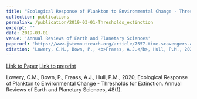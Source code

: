 ```yaml
---
title: "Ecological Response of Plankton to Environmental Change - Thresholds for Extinction"
collection: publications
permalink: /publication/2019-03-01-Thresholds_extinction
excerpt: ''
date: 2019-03-01
venue: 'Annual Reviews of Earth and Planetary Sciences'
paperurl: 'https://www.jstemoutreach.org/article/7557-time-scavengers-an-educational-website-to-communicate-climate-change-and-evolutionary-theory-to-the-public-through-blogs-web-pages-and-social-media-platforms'
citation: 'Lowery, C.M., Bown, P., <b>Fraass, A.J.</b>, Hull, P.M., 2020, Time Scavengers: An Educational Website to Communicate Climate Change an Evolutionary Theory to the Public Through Blogs, Web Pages, and Social Media Platforms, <i>Annual Reviews of Earth and Planetary Sciences</i>, 48(1). DOI: https://doi.org/10.15695/jstem/v2i1.05'
---
```


[Link to Paper](https://www.annualreviews.org/doi/abs/10.1146/annurev-earth-081619-052818)
[Link to preprint](https://paleorxiv.org/mtner/)

Lowery, C.M., Bown, P., Fraass, A.J., Hull, P.M., 2020, Ecological Response of Plankton to Environmental Change - Thresholds for Extinction. Annual Reviews of Earth and Planetary Sciences, 48(1).
